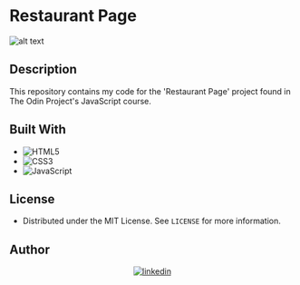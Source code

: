 # Restaurant Page

![alt text](./misc/)

## Description

This repository contains my code for the 'Restaurant Page' project found in The Odin Project's JavaScript course.



## Built With

- ![HTML5](https://img.shields.io/badge/html5-%23E34F26.svg?style=for-the-badge&logo=html5&logoColor=white)   
- ![CSS3](https://img.shields.io/badge/css3-%231572B6.svg?style=for-the-badge&logo=css3&logoColor=white)   
- ![JavaScript](https://img.shields.io/badge/javascript-%23323330.svg?style=for-the-badge&logo=javascript&logoColor=%23F7DF1E)


## License

- Distributed under the MIT License. See `LICENSE` for more information.


## Author

<div align="center">

<a href="https://linkedin.com/in/trentbenson08" target="_blank">
<img src=https://img.shields.io/badge/linkedin:%20%20trentbenson08-%2300acee.svg?color=405DE6&style=for-the-badge&logo=linkedin&logoColor=white alt=linkedin style="margin-bottom: 5px;"/>
</a>

</div>